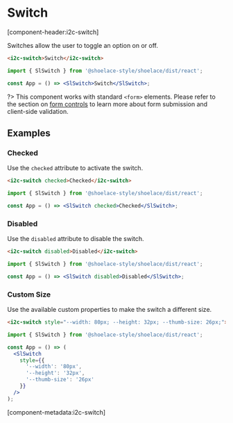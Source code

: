 # Switch

[component-header:i2c-switch]

Switches allow the user to toggle an option on or off.

```html preview
<i2c-switch>Switch</i2c-switch>
```

```jsx react
import { SlSwitch } from '@shoelace-style/shoelace/dist/react';

const App = () => <SlSwitch>Switch</SlSwitch>;
```

?> This component works with standard `<form>` elements. Please refer to the section on [form controls](/getting-started/form-controls) to learn more about form submission and client-side validation.

## Examples

### Checked

Use the `checked` attribute to activate the switch.

```html preview
<i2c-switch checked>Checked</i2c-switch>
```

```jsx react
import { SlSwitch } from '@shoelace-style/shoelace/dist/react';

const App = () => <SlSwitch checked>Checked</SlSwitch>;
```

### Disabled

Use the `disabled` attribute to disable the switch.

```html preview
<i2c-switch disabled>Disabled</i2c-switch>
```

```jsx react
import { SlSwitch } from '@shoelace-style/shoelace/dist/react';

const App = () => <SlSwitch disabled>Disabled</SlSwitch>;
```

### Custom Size

Use the available custom properties to make the switch a different size.

```html preview
<i2c-switch style="--width: 80px; --height: 32px; --thumb-size: 26px;">Really big</i2c-switch>
```

```jsx react
import { SlSwitch } from '@shoelace-style/shoelace/dist/react';

const App = () => (
  <SlSwitch
    style={{
      '--width': '80px',
      '--height': '32px',
      '--thumb-size': '26px'
    }}
  />
);
```

[component-metadata:i2c-switch]
